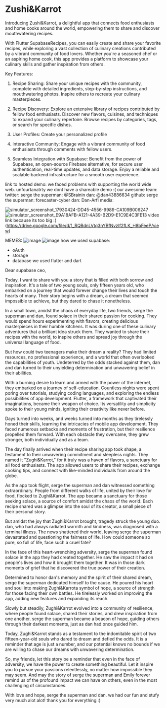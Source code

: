 # Zushi&Karrot

Introducing Zushi&Karrot, a delightful app that connects food enthusiasts and home cooks around the world, empowering them to share and discover mouthwatering recipes. 

With Flutter SupabaseRecipes, you can easily create and share your favorite recipes, while exploring a vast collection of culinary creations contributed by a vibrant community of food lovers. Whether you're a seasoned chef or an aspiring home cook, this app provides a platform to showcase your culinary skills and gather inspiration from others.

Key Features:
1. Recipe Sharing: Share your unique recipes with the community, complete with detailed ingredients, step-by-step instructions, and mouthwatering photos. Inspire others to recreate your culinary masterpieces.

2. Recipe Discovery: Explore an extensive library of recipes contributed by fellow food enthusiasts. Discover new flavors, cuisines, and techniques to expand your culinary repertoire. Browse recipes by categories, tags, or search for specific dishes.

3. User Profiles: Create your personalized profile

6. Interactive Community: Engage with a vibrant community of food enthusiasts through comments with fellow users.

8. Seamless Integration with Supabase: Benefit from the power of Supabase, an open-source Firebase alternative, for secure user authentication, real-time updates, and data storage. Enjoy a reliable and scalable backend infrastructure for a smooth user experience.

link to hosted demo: we faced problems with supporting the world wide web. unfourtanatrty we dont have a shareable demo :(
our awesome team:
twitter:
serge the superman: @SBrainin
dan: @dan43886634
github:
serge the superman: forecaster-cyber
dan: Dan-Arfi
media:

![simulator_screenshot_17930424-DD45-4556-9989-CA109B006247](https://github.com/forecaster-cyber/zushi_and_karrot/assets/86844284/65963548-ee3b-41ed-8468-94781a17c852)
![simulator_screenshot_E9A18AFB-A121-4A39-B2D9-E1C9E4C3FE13](https://github.com/forecaster-cyber/zushi_and_karrot/assets/86844284/011859ff-eb42-4f72-a8c4-3610c1d776c5)
video link because its too big :( (https://drive.google.com/file/d/1_RQBdnLVtq3nYBfNvzIf2fLK_H8bFeeP/view)


MEMES:
![image](https://github.com/forecaster-cyber/zushi_and_karrot/assets/86844284/dba6e3de-c2a9-4fb9-af8a-87f7fd9c64ff)
![image](https://github.com/forecaster-cyber/zushi_and_karrot/assets/86844284/295fc476-be00-4a58-bb0a-c317e8a33215)
how we used supabase:
- oAuth
- storage
- database
we used flutter and dart



Dear supabase ceo,

Today, I want to share with you a story that is filled with both sorrow and inspiration. It's a tale of two young souls, only fifteen years old, who embarked on a journey that would forever change their lives and touch the hearts of many. Their story begins with a dream, a dream that seemed impossible to achieve, but they dared to chase it nonetheless.

In a small town, amidst the chaos of everyday life, two friends, serge the superman and dan, found solace in their shared passion for cooking. They would spend hours experimenting with flavors, creating delicious masterpieces in their humble kitchens. It was during one of these culinary adventures that a brilliant idea struck them. They wanted to share their recipes with the world, to inspire others and spread joy through the universal language of food.

But how could two teenagers make their dream a reality? They had limited resources, no professional experience, and a world that often overlooked the capabilities of youth. Undeterred by the odds stacked against them, dan and dan turned to their unyielding determination and unwavering belief in their abilities.

With a burning desire to learn and armed with the power of the internet, they embarked on a journey of self-education. Countless nights were spent poring over tutorials, studying coding languages, and exploring the endless possibilities of app development. Flutter, a framework that captivated their imaginations, became their weapon of choice. Its versatility and simplicity spoke to their young minds, igniting their creativity like never before.

Days turned into weeks, and weeks turned into months as they tirelessly honed their skills, learning the intricacies of mobile app development. They faced numerous setbacks and moments of frustration, but their resilience propelled them forward. With each obstacle they overcame, they grew stronger, both individually and as a team.

The day finally arrived when their recipe sharing app took shape, a testament to their unwavering commitment and sleepless nights. They named it "Zughi&Karrot," for it truly was a haven of flavors, a sanctuary for all food enthusiasts. The app allowed users to share their recipes, exchange cooking tips, and connect with like-minded individuals from around the globe.

As the app took flight, serge the superman and dan witnessed something extraordinary. People from different walks of life, united by their love for food, flocked to Zughi&Karrot. The app became a sanctuary for those seeking solace, a source of comfort amidst the chaos of the world. Each recipe shared was a glimpse into the soul of its creator, a small piece of their personal story.

But amidst the joy that Zughi&Karrot brought, tragedy struck the young duo. dan, who had always radiated warmth and kindness, was diagnosed with a terminal illness. The news shattered their world, leaving serge the superman devastated and questioning the fairness of life. How could someone so pure, so full of life, face such a cruel fate?

In the face of this heart-wrenching adversity, serge the superman found solace in the app they had created together. He saw the impact it had on people's lives and how it brought them together. It was in those dark moments of grief that he discovered the true power of their creation.

Determined to honor dan's memory and the spirit of their shared dream, serge the superman dedicated himself to the cause. He poured his heart and soul into making Zughi&Karrota symbol of hope, a source of strength for those facing their own battles. He tirelessly worked on improving the app, adding new features and expanding its reach.

Slowly but steadily, Zughi&Karrot evolved into a community of resilience, where people found solace, shared their stories, and drew inspiration from one another. serge the superman became a beacon of hope, guiding others through their darkest moments, just as dan had once guided him.

Today, Zughi&Karrot stands as a testament to the indomitable spirit of two fifteen-year-old souls who dared to dream and defied the odds. It is a reminder that age is just a number, and our potential knows no bounds if we are willing to chase our dreams with unwavering determination.

So, my friends, let this story be a reminder that even in the face of adversity, we have the power to create something beautiful. Let it inspire you to pursue your passions relentlessly, no matter how impossible they may seem. And may the story of serge the superman and Emily forever remind us of the profound impact we can have on others, even in the most challenging of circumstances.

With love and hope,
serge the superman and dan.
we had our fun and stufy very much alot alot! thank you for everything :)
